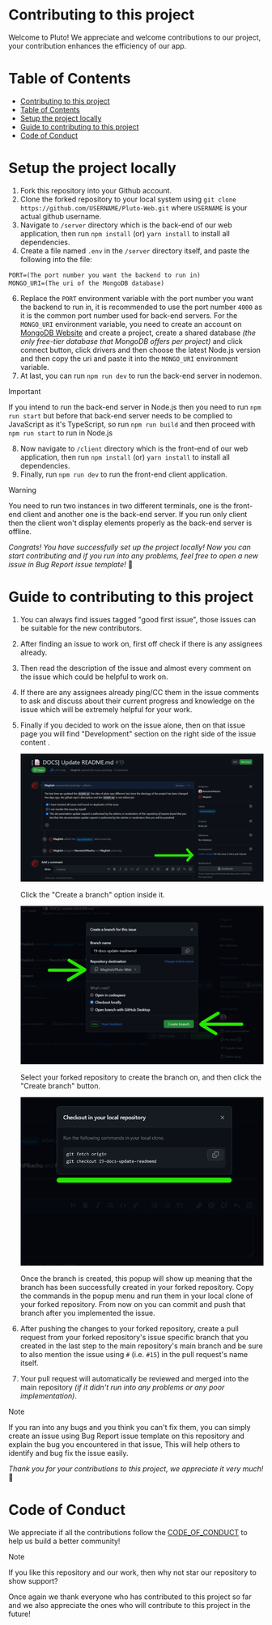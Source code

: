 # Contributing to this project

Welcome to Pluto! We appreciate and welcome contributions to our project, your contribution enhances the efficiency of our app.

# Table of Contents

- [Contributing to this project](#contributing-to-this-project)
- [Table of Contents](#table-of-contents)
- [Setup the project locally](#setup-the-project-locally)
- [Guide to contributing to this project](#guide-to-contributing-to-this-project)
- [Code of Conduct](#code-of-conduct)

# Setup the project locally

1. Fork this repository into your Github account.
2. Clone the forked repository to your local system using `git clone https://github.com/USERNAME/Pluto-Web.git` where `USERNAME` is your actual github username.
3. Navigate to `/server` directory which is the back-end of our web application, then run `npm install` (or) `yarn install` to install all dependencies.
4. Create a file named `.env` in the `/server` directory itself, and paste the following into the file:

```
PORT=(The port number you want the backend to run in)
MONGO_URI=(The uri of the MongoDB database)
```

6. Replace the `PORT` environment variable with the port number you want the backend to run in, it is recommended to use the port number `4000` as it is the common port number used for back-end servers. For the `MONGO_URI` environment variable, you need to create an account on [MongoDB Website](https://www.mongodb.com/) and create a project, create a shared database _(the only free-tier database that MongoDB offers per project)_ and click connect button, click drivers and then choose the latest Node.js version and then copy the uri and paste it into the `MONGO_URI` environment variable.
7. At last, you can run `npm run dev` to run the back-end server in nodemon.
> [!IMPORTANT]
> If you intend to run the back-end server in Node.js then you need to run `npm run start` but before that back-end server needs to be complied to JavaScript as it's TypeScript, so run `npm run build` and then proceed with `npm run start` to run in Node.js 
8. Now navigate to `/client` directory which is the front-end of our web application, then run `npm install` (or) `yarn install` to install all dependencies.
9.  Finally, run `npm run dev` to run the front-end client application.

> [!WARNING]
> You need to run two instances in two different terminals, one is the front-end client and another one is the back-end server. If you run only client then the client won't display elements properly as the back-end server is offline.

_Congrats! You have successfully set up the project locally! Now you can start contributing and if you run into any problems, feel free to open a new issue in Bug Report issue template!_ 🥳

# Guide to contributing to this project

1. You can always find issues tagged "good first issue", those issues can be suitable for the new contributors.

2. After finding an issue to work on, first off check if there is any assignees already.

3. Then read the description of the issue and almost every comment on the issue which could be helpful to work on.

4. If there are any assignees already ping/CC them in the issue comments to ask and discuss about their current progress and knowledge on the issue which will be extremely helpful for your work.

5. Finally if you decided to work on the issue alone, then on that issue page you will find "Development" section on the right side of the issue content .

    ![GithubIssueBranch](./imgs_for_docs/GithubIssueBranch.png)

    Click the "Create a branch" option inside it.

    ![CreateBranch](./imgs_for_docs/CreateBranch.png)

    Select your forked repository to create the branch on, and then click the "Create branch" button.

    ![BranchCreated](./imgs_for_docs/BranchCreated.png)

    Once the branch is created, this popup will show up meaning that the branch has been successfully created in your forked repository. Copy the commands in the popup menu and run them in your local clone of your forked repository. From now on you can commit and push that branch after you implemented the issue.

6. After pushing the changes to your forked repository, create a pull request from your forked repository's issue specific branch that you created in the last step to the main repository's main branch and be sure to also mention the issue using `#` (i.e. `#15`) in the pull request's name itself.
7. Your pull request will automatically be reviewed and merged into the main repository _(if it didn't run into any problems or any poor implementation)_.

> [!NOTE]
> If you ran into any bugs and you think you can't fix them, you can simply create an issue using Bug Report issue template on this repository and explain the bug you encountered in that issue, This will help others to identify and bug fix the issue easily. 
 
_Thank you for your contributions to this project, we appreciate it very much!_ 🥳

# Code of Conduct

We appreciate if all the contributions follow the [CODE_OF_CONDUCT](./CODE_OF_CONDUCT.md) to help us build a better community!

> [!NOTE]
> If you like this repository and our work, then why not star our repository to show support?

Once again we thank everyone who has contributed to this project so far and we also appreciate the ones who will contribute to this project in the future!
